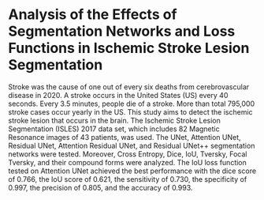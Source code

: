 # Analysis of the Effects of Segmentation Networks and Loss Functions in Ischemic Stroke Lesion Segmentation

Stroke was the cause of one out of every six deaths from cerebrovascular disease in 2020. A stroke occurs in the United States (US)
every 40 seconds. Every 3.5 minutes, people die of a stroke. More than total 795,000 stroke cases occur yearly in the US. This study
aims to detect the ischemic stroke lesion that occurs in the brain. The Ischemic Stroke Lesion Segmentation (ISLES) 2017 data set,
which includes 82 Magnetic Resonance images of 43 patients, was used. The UNet, Attention UNet, Residual UNet, Attention Residual
UNet, and Residual UNet++ segmentation networks were tested. Moreover, Cross Entropy, Dice, IoU, Tversky, Focal Tversky, and
their compound forms were analyzed. The IoU loss function tested on Attention UNet achieved the best performance with the dice score
of 0.766, the IoU score of 0.621, the sensitivity of 0.730, the specificity of 0.997, the precision of 0.805, and the accuracy of 0.993.

